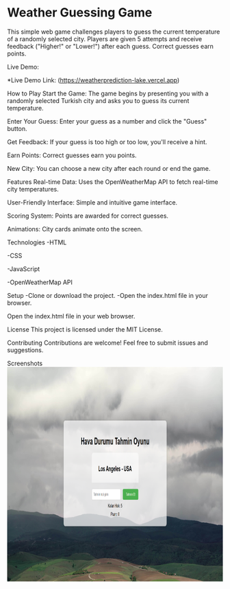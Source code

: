 # Weather Guessing Game
This simple web game challenges players to guess the current temperature of a randomly selected city. Players are given 5 attempts and receive feedback ("Higher!" or "Lower!") after each guess. Correct guesses earn points.

Live Demo:

*Live Demo Link: (https://weatherprediction-lake.vercel.app)

How to Play
Start the Game: The game begins by presenting you with a randomly selected Turkish city and asks you to guess its current temperature.

Enter Your Guess: Enter your guess as a number and click the "Guess" button.

Get Feedback: If your guess is too high or too low, you'll receive a hint.

Earn Points: Correct guesses earn you points.

New City: You can choose a new city after each round or end the game.

Features
Real-time Data: Uses the OpenWeatherMap API to fetch real-time city temperatures.

User-Friendly Interface: Simple and intuitive game interface.

Scoring System: Points are awarded for correct guesses.

Animations: City cards animate onto the screen.

Technologies
-HTML

-CSS

-JavaScript

-OpenWeatherMap API

Setup
-Clone or download the project.
-Open the index.html file in your browser.

Open the index.html file in your web browser.

License
This project is licensed under the MIT License.

Contributing
Contributions are welcome! Feel free to submit issues and suggestions.

Screenshots
<img src="https://github.com/merttkaraman/weatherprediction/blob/main/predictionapp.png" width="750" height="500">
